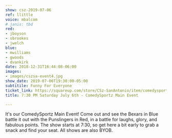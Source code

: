 ```yaml
---
show: csz-2019-07-06
ref: llittle
voice: mbalcom
# janis: tbd
red:
- jboyson
- sbrookes
- jwelch
blue:
- mwilliams
- gwoods
- dvankirk
date: 2018-12-31T16:44:08-06:00
images:
- images/cszsa-event4.jpg
show_date: 2019-07-06T19:30:00-05:00
subtitile: Funny For Everyone
ticket_link: https://squareup.com/store/CSz-SanAntonio/item/comedysportz-saturday-july
title: 7:30 PM Saturday July 6th - ComedySportz Main Event

---
```

It's our ComedySportz Main Event! Come out and see the Bexars in Blue battle it out with the Punslingers in Red, in a battle for laughs, glory, and fabulous points. The show starts at 7:30, so get here a bit early to grab a snack and find your seat. All shows are also BYOB.
